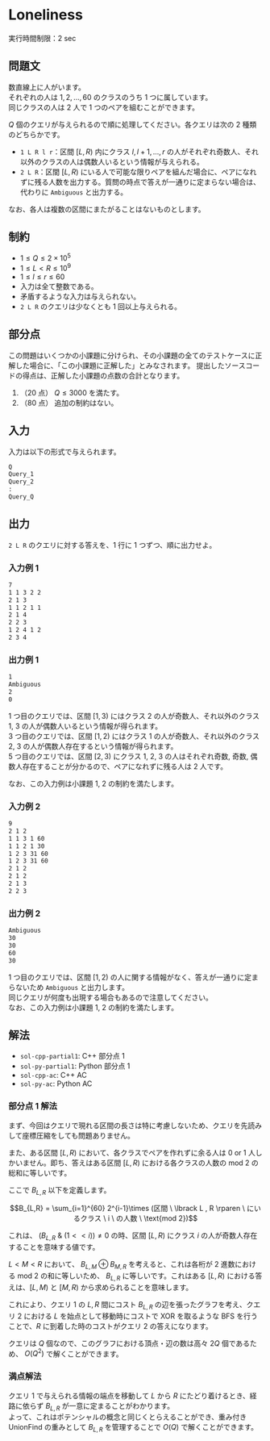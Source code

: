 # Loneliness

実行時間制限：2 sec

## 問題文

数直線上に人がいます。\
それぞれの人は $1, 2, ... , 60$ のクラスのうち 1 つに属しています。\
同じクラスの人は 2 人で 1 つのペアを組むことができます。<br>

$Q$ 個のクエリが与えられるので順に処理してください。各クエリは次の
2 種類のどちらかです。

- `1 L R l r`：区間 $\lbrack L, R \rparen$ 内にクラス $l, l+1, ... , r$ の人がそれぞれ奇数人、それ以外のクラスの人は偶数人いるという情報が与えられる。
- `2 L R`：区間 $\lbrack L, R \rparen$ にいる人で可能な限りペアを組んだ場合に、ペアになれずに残る人数を出力する。質問の時点で答えが一通りに定まらない場合は、代わりに `Ambiguous` と出力する。

なお、各人は複数の区間にまたがることはないものとします。

## 制約

- $1 \leq Q \leq 2 \times 10^5$
- $1 \leq L < R \leq 10^9$
- $1 \leq l \leq r \leq 60$
- 入力は全て整数である。
- 矛盾するような入力は与えられない。
- `2 L R` のクエリは少なくとも 1 回以上与えられる。

## 部分点

この問題はいくつかの小課題に分けられ、その小課題の全てのテストケースに正解した場合に、「この小課題に正解した」とみなされます。
提出したソースコードの得点は、正解した小課題の点数の合計となります。

1. （20 点） $Q \leq 3000$ を満たす。
2. （80 点） 追加の制約はない。

## 入力

入力は以下の形式で与えられます。

```txt
Q
Query_1
Query_2
:
Query_Q
```

## 出力

`2 L R` のクエリに対する答えを、1 行に 1 つずつ、順に出力せよ。

### 入力例 1

```txt
7
1 1 3 2 2
2 1 3
1 1 2 1 1
2 1 4
2 2 3
1 2 4 1 2
2 3 4
```

### 出力例 1

```txt
1
Ambiguous
2
0
```

1 つ目のクエリでは、区間 $\lbrack 1, 3 \rparen$ にはクラス 2 の人が奇数人、それ以外のクラス 1, 3 の人が偶数人いるという情報が得られます。<br>
3 つ目のクエリでは、区間 $\lbrack 1, 2 \rparen$ にはクラス 1 の人が奇数人、それ以外のクラス 2, 3 の人が偶数人存在するという情報が得られます。<br>
5 つ目のクエリでは、区間 $\lbrack 2, 3 \rparen$ にクラス 1, 2, 3 の人はそれぞれ奇数, 奇数, 偶数人存在することが分かるので、ペアになれずに残る人は 2 人です。

なお、この入力例は小課題 1, 2 の制約を満たします。

### 入力例 2

```txt
9
2 1 2
1 1 3 1 60
1 1 2 1 30
1 2 3 31 60
1 2 3 31 60
2 1 2
2 1 2
2 1 3
2 2 3

```

### 出力例 2

```txt
Ambiguous
30
30
60
30
```

1 つ目のクエリでは、区間 $\lbrack 1, 2 \rparen$ の人に関する情報がなく、答えが一通りに定まらないため `Ambiguous` と出力します。<br>
同じクエリが何度も出現する場合もあるので注意してください。<br>
なお、この入力例は小課題 1, 2 の制約を満たします。

## 解法

- `sol-cpp-partial1`: C++ 部分点 1
- `sol-py-partial1`: Python 部分点 1
- `sol-cpp-ac`: C++ AC
- `sol-py-ac`: Python AC

### 部分点 1 解法

まず、今回はクエリで現れる区間の長さは特に考慮しないため、クエリを先読みして座標圧縮をしても問題ありません。<br>

また、ある区間 $\lbrack L , R \rparen$ において、各クラスでペアを作れずに余る人は 0 or 1 人しかいません。即ち、答えはある区間 $\lbrack L , R \rparen$ における各クラスの人数の mod 2 の総和に等しいです。<br>

ここで $B_{L,R}$ 以下を定義します。

$$B_{L,R} = \sum_{i=1}^{60} 2^{i-1}\times (区間 \ \lbrack L , R \rparen \ にいるクラス \ i \ の人数 \ \text{mod 2})$$

これは、 $(B_{L,R} \ \& \ (1 << i)) \neq 0$ の時、区間 $\lbrack L , R \rparen$ にクラス $i$ の人が奇数人存在することを意味する値です。

$L < M < R$ において、 $B_{L,M} \oplus B_{M,R}$ を考えると、これは各桁が 2 進数における mod 2 の和に等しいため、 $B_{L,R}$ に等しいです。これはある $\lbrack L , R \rparen$ における答えは、$\lbrack L , M \rparen$ と $\lbrack M , R \rparen$ から求められることを意味します。<br>

これにより、クエリ 1 の $L, R$ 間にコスト $B_{L,R}$ の辺を張ったグラフを考え、クエリ 2 における $L$ を始点として移動時にコストで XOR を取るような BFS を行うことで、$R$ に到着した時のコストがクエリ 2 の答えになります。<br>

クエリは $Q$ 個なので、このグラフにおける頂点・辺の数は高々 $2Q$ 個であるため、 $O(Q^2)$ で解くことができます。

### 満点解法

クエリ 1 で与えられる情報の端点を移動して $L$ から $R$ にたどり着けるとき、経路に依らず $B_{L,R}$ が一意に定まることがわかります。<br>
よって、これはポテンシャルの概念と同じくとらえることができ、重み付き UnionFind の重みとして $B_{L,R}$ を管理することで $O(Q)$ で解くことができます。
